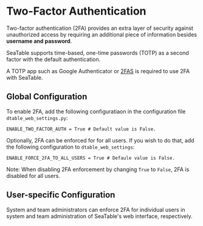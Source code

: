 # Two-Factor Authentication

Two-factor authentication (2FA) provides an extra layer of security against unauthorized access by requiring an additional piece of information besides **username and password**.

SeaTable supports time-based, one-time passwords (TOTP) as a second factor with the default authentication.

A TOTP app such as Google Authenticator or [2FAS](https://2fas.com/) is required to use 2FA with SeaTable.

## Global Configuration

To enable 2FA, add the following configuratiaon in the configuration file `dtable_web_settings.py`:

```
ENABLE_TWO_FACTOR_AUTH = True # Default value is False.
```

Optionally, 2FA can be enforced for for all users. If you wish to do that, add the following configuration to `dtable_web_settings`:

```
ENABLE_FORCE_2FA_TO_ALL_USERS = True # Defaule value is False.
```

Note: When disabling 2FA enforcement by changing `True` to `False`, 2FA is disabled for all users.

## User-specific Configuration

System and team administrators can enforce 2FA for individual users in system and team administration of SeaTable's web interface, respectively.
